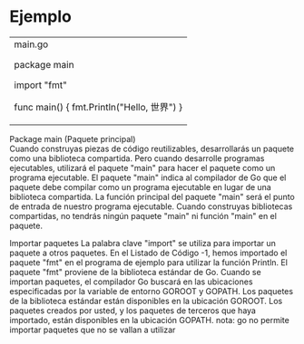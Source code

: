 # Ejemplo

<table>
<tr>
<td>
main.go

package main

import "fmt"

func main() {
	fmt.Println("Hello, 世界")
}
</td>
</tr>
</table>

Package main (Paquete principal)   
Cuando construyas piezas de código reutilizables, desarrollarás un paquete como una biblioteca compartida. Pero cuando desarrolle programas ejecutables, utilizará el 
paquete "main" para hacer el paquete como un programa ejecutable. El paquete "main" indica al compilador de Go que el paquete debe compilar como un programa ejecutable 
en lugar de una biblioteca compartida. La función principal del paquete "main" será el punto de entrada de nuestro programa ejecutable. Cuando construyas bibliotecas 
compartidas, no tendrás ningún paquete "main" ni función "main" en el paquete.

Importar paquetes
La palabra clave "import" se utiliza para importar un paquete a otros paquetes. En el Listado de Código -1, hemos importado el paquete "fmt" en el programa de ejemplo 
para utilizar la función Println. El paquete "fmt" proviene de la biblioteca estándar de Go. Cuando se importan paquetes, el compilador Go buscará en las ubicaciones 
especificadas por la variable de entorno GOROOT y GOPATH. Los paquetes de la biblioteca estándar están disponibles en la ubicación GOROOT. Los paquetes creados por usted, 
y los paquetes de terceros que haya importado, están disponibles en la ubicación GOPATH.
nota: go no permite importar paquetes que no se vallan a utilizar

